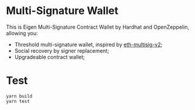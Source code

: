 # Multi-Signature Wallet

This is Eigen Multi-Signature Contract Wallet by Hardhat and OpenZeppelin,  allowing you:

* Threshold multi-signature wallet, inspired by [eth-multisig-v2](https://github.com/BitGo/eth-multisig-v2);
* Social recovery by signer replacement;
* Upgradeable contract wallet;

# Test

```
yarn build
yarn test
```
